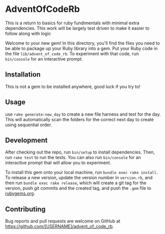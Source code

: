 # AdventOfCodeRb

This is a return to basics for ruby fundimentals with minimal extra dependencies. This work will be largely test driven to make it easier to follow along with logic

Welcome to your new gem! In this directory, you'll find the files you need to be able to package up your Ruby library into a gem. Put your Ruby code in the file `lib/advent_of_code_rb`. To experiment with that code, run `bin/console` for an interactive prompt.

## Installation

This is not a gem to be installed anywhere, good luck if you try to!

## Usage

use `rake generate:new_day` to create a new file harness and test for the day. This will automatically scan the folders for the correct next day to create using sequential order.

## Development

After checking out the repo, run `bin/setup` to install dependencies. Then, run `rake test` to run the tests. You can also run `bin/console` for an interactive prompt that will allow you to experiment.

To install this gem onto your local machine, run `bundle exec rake install`. To release a new version, update the version number in `version.rb`, and then run `bundle exec rake release`, which will create a git tag for the version, push git commits and the created tag, and push the `.gem` file to [rubygems.org](https://rubygems.org).

## Contributing

Bug reports and pull requests are welcome on GitHub at https://github.com/[USERNAME]/advent_of_code_rb.